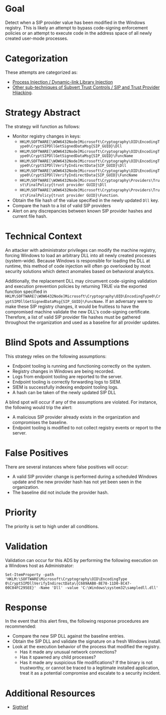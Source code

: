# Goal
Detect when a SIP provider value has been modified in the Windows registry. This is likely an attempt to bypass code-signing enforcement policies or an attempt to execute code in the address space of all newly created user-mode processes. 

# Categorization
These attempts are categorized as: 
* [Process Injection / Dynamic-link Library Injection](https://attack.mitre.org/techniques/T1055/001)
* [Other sub-techniques of Subvert Trust Controls / SIP and Trust Provider Hijacking](https://attack.mitre.org/techniques/T1443/003).

# Strategy Abstract
The strategy will function as follows: 

* Monitor registry changes in keys:
  * `HKLM\SOFTWARE[\WOW6432Node]Microsoft\Cryptography\OID\EncodingType0\CryptSIPDllGetSignedDataMsg{SIP_GUID}\Dll`
   * `HKLM\SOFTWARE[\WOW6432Node]Microsoft\Cryptography\OID\EncodingType0\CryptSIPDllGetSignedDataMsg{SIP_GUID}\FuncName`
   * `HKLM\SOFTWARE[\WOW6432Node]Microsoft\Cryptography\OID\EncodingType0\CryptSIPDllVerifyIndirectData{SIP_GUID}\Dll`
   * `HKLM\SOFTWARE[\WOW6432Node]Microsoft\Cryptography\OID\EncodingType0\CryptSIPDllVerifyIndirectData{SIP_GUID}\FuncName`
  * `HKLM\SOFTWARE[\WOW6432Node]Microsoft\Cryptography\Providers\Trust\FinalPolicy{trust provider GUID}\Dll`
  * `HKLM\SOFTWARE[\WOW6432Node]Microsoft\Cryptography\Providers\Trust\FinalPolicy{trust provider GUID}\Function`. 
* Obtain the file hash of the value specified in the newly updated `Dll` key.
* Compare the hash to a list of valid SIP providers
* Alert on any discrepancies between known SIP provider hashes and current file hash.

# Technical Context
An attacker with administrator privileges can modify the machine registry, forcing Windows to load an arbitrary DLL into all newly created processes (system-wide). Because Windows is responsible for loading the DLL at runtime, this method of code injection will often go overlooked by most security solutions which detect anomalies based on behavioral analytics.

Additionally, the replacement DLL may circumvent code-signing validation and execution prevention policies by returning TRUE via the exported function specified in `HKLM\SOFTWARE[\WOW6432Node]Microsoft\Cryptography\OID\EncodingType0\CryptSIPDllGetSignedDataMsg{SIP_GUID}\FuncName`. If an adversary were to make these SIP registry changes, it would  be fruitless to have the compromised machine validate the new DLL's code-signing certificate. Therefore, a list of valid SIP provider file hashes must be gathered throughout the organization and used as a baseline for all provider updates.

# Blind Spots and Assumptions
This strategy relies on the following assumptions: 

* Endpoint tooling is running and functioning correctly on the system.
* Registry changes in Windows are being recorded.
* Logs from endpoint tooling are reported to the server.
* Endpoint tooling is correctly forwarding logs to SIEM.
* SIEM is successfully indexing endpoint tooling logs. 
* A hash can be taken of the newly updated SIP DLL

A blind spot will occur if any of the assumptions are violated. For instance, the following would trip the alert: 
* A malicious SIP provider already exists in the organization and compromises the baseline.
* Endpoint tooling is modified to not collect registry events or report to the server.

# False Positives
There are several instances where false positives will occur: 

* A valid SIP provider change is performed during a scheduled Windows update and the new provider hash has not yet been seen in the organization.
* The baseline did not include the provider hash.

# Priority
The priority is set to high under all conditions.

# Validation
Validation can occur for this ADS by performing the following execution on a Windows host as Administrator:

```
Set-ItemProperty -path 'HKLM:\SOFTWARE\Microsoft\Cryptography\OID\EncodingType 0\CryptSIPDllVerifyIndirectData\{C689AAB8-8E78-11D0-8C47-00C04FC295EE}' -Name 'Dll' -value 'C:\Windows\system32\sampledll.dll'
``` 

# Response
In the event that this alert fires, the following response procedures are recommended:

* Compare the new SIP DLL against the baseline entries. 
* Obtain the SIP DLL and validate the signature on a fresh Windows install.
* Look at the execution behavior of the process that modified the registry. 
  * Has it made any unusual network connections?
  * Has it spawned any child processes?
  * Has it made any suspicious file modifications?
If the binary is not trustworthy, or cannot be traced to a legitimate installed application, treat it as a potential compromise and escalate to a security incident.

# Additional Resources
* [Sigthief](https://github.com/secretsquirrel/SigThief)
